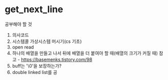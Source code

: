 # get_next_line


공부해야 할 것

1. 의사코드
2. 시스템콜 가상시스템 머시기(cs 기초)
3. open read 
4. 하나의 배열을 만들고 나서 뒤에 배열을 더 붙여야 할 때(배열의 크기가 커질 때)
  참고 - https://basemenks.tistory.com/98
5. buff는 '\0'을 보장하는가?
6. double linked list를 공
